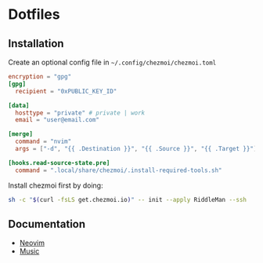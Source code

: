# Dotfiles

## Installation

Create an optional config file in `~/.config/chezmoi/chezmoi.toml`

```toml
encryption = "gpg"
[gpg]
  recipient = "0xPUBLIC_KEY_ID"

[data]
  hosttype = "private" # private | work
  email = "user@email.com"

[merge]
  command = "nvim"
  args = ["-d", "{{ .Destination }}", "{{ .Source }}", "{{ .Target }}"]

[hooks.read-source-state.pre]
  command = ".local/share/chezmoi/.install-required-tools.sh"
```

Install chezmoi first by doing:

```bash
sh -c "$(curl -fsLS get.chezmoi.io)" -- init --apply RiddleMan --ssh
```

## Documentation

- [Neovim](./docs/neovim.md)
- [Music](./docs/music.md)
